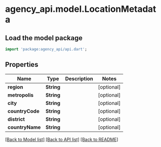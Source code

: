 # agency_api.model.LocationMetadata

## Load the model package
```dart
import 'package:agency_api/api.dart';
```

## Properties
Name | Type | Description | Notes
------------ | ------------- | ------------- | -------------
**region** | **String** |  | [optional] 
**metropolis** | **String** |  | [optional] 
**city** | **String** |  | [optional] 
**countryCode** | **String** |  | [optional] 
**district** | **String** |  | [optional] 
**countryName** | **String** |  | [optional] 

[[Back to Model list]](../README.md#documentation-for-models) [[Back to API list]](../README.md#documentation-for-api-endpoints) [[Back to README]](../README.md)


